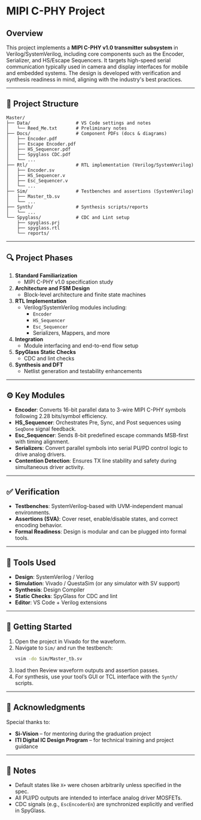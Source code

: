 # MIPI C-PHY Project

## Overview

This project implements a **MIPI C-PHY v1.0 transmitter subsystem** in Verilog/SystemVerilog, including core components such as the Encoder, Serializer, and HS/Escape Sequencers. It targets high-speed serial communication typically used in camera and display interfaces for mobile and embedded systems. The design is developed with verification and synthesis readiness in mind, aligning with the industry's best practices.

---

## 📁 Project Structure

```
Master/
├── Data/                 # VS Code settings and notes
│   └── Reed_Me.txt       # Preliminary notes
├── Docs/                 # Component PDFs (docs & diagrams)
│   ├── Encoder.pdf
│   ├── Escape Encoder.pdf
│   ├── HS_Sequencer.pdf
│   ├── Spyglass CDC.pdf
│   └── ...
├── Rtl/                  # RTL implementation (Verilog/SystemVerilog)
│   ├── Encoder.sv
│   ├── HS_Sequencer.v
│   ├── Esc_Sequencer.v
│   └── ...
├── Sim/                  # Testbenches and assertions (SystemVerilog)
│   ├── Master_tb.sv
│   └── ...
├── Synth/                # Synthesis scripts/reports
│   └── ...
└── Spyglass/             # CDC and Lint setup
    ├── spyglass.prj
    ├── spyglass.rtl
    └── reports/
```

---

## 🔍 Project Phases

1. **Standard Familiarization**
   - MIPI C-PHY v1.0 specification study
2. **Architecture and FSM Design**
   - Block-level architecture and finite state machines
3. **RTL Implementation**
   - Verilog/SystemVerilog modules including:
     - `Encoder`
     - `HS_Sequencer`
     - `Esc_Sequencer`
     - Serializers, Mappers, and more
4. **Integration**
   - Module interfacing and end-to-end flow setup
5. **SpyGlass Static Checks**
   - CDC and lint checks
6. **Synthesis and DFT**
   - Netlist generation and testability enhancements

---

## ⚙️ Key Modules

- **Encoder**: Converts 16-bit parallel data to 3-wire MIPI C-PHY symbols following 2.28 bits/symbol efficiency.
- **HS_Sequencer**: Orchestrates Pre, Sync, and Post sequences using `SeqDone` signal feedback.
- **Esc_Sequencer**: Sends 8-bit predefined escape commands MSB-first with timing alignment.
- **Serializers**: Convert parallel symbols into serial PU/PD control logic to drive analog drivers.
- **Contention Detection**: Ensures TX line stability and safety during simultaneous driver activity.

---

## ✅ Verification

- **Testbenches**: SystemVerilog-based with UVM-independent manual environments.
- **Assertions (SVA)**: Cover reset, enable/disable states, and correct encoding behavior.
- **Formal Readiness**: Design is modular and can be plugged into formal tools.

---

## 🧪 Tools Used

- **Design**: SystemVerilog / Verilog
- **Simulation**: Vivado / QuestaSim (or any simulator with SV support)
- **Synthesis**: Design Compiler
- **Static Checks**: SpyGlass for CDC and lint
- **Editor**: VS Code + Verilog extensions

---

## 🚀 Getting Started

1. Open the project in Vivado for the waveform.
2. Navigate to `Sim/` and run the testbench:
   ```sh
   vsim -do Sim/Master_tb.sv
   ```
3. load then Review waveform outputs and assertion passes.
4. For synthesis, use your tool’s GUI or TCL interface with the `Synth/` scripts.

---

## 🙏 Acknowledgments

Special thanks to:
- **Si-Vision** – for mentoring during the graduation project
- **ITI Digital IC Design Program** – for technical training and project guidance

---

## 📌 Notes

- Default states like `X+` were chosen arbitrarily unless specified in the spec.
- All PU/PD outputs are intended to interface analog driver MOSFETs.
- CDC signals (e.g., `EscEncoderEn`) are synchronized explicitly and verified in SpyGlass.

